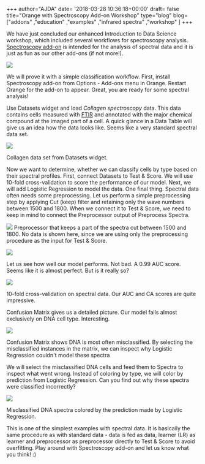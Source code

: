 +++
author="AJDA"
date= '2018-03-28 10:36:18+00:00'
draft= false
title="Orange with Spectroscopy Add-on Workshop"
type="blog"
blog=["addons" ,"education" ,"examples" ,"infrared spectra" ,"workshop" ]
+++

We have just concluded our enhanced Introduction to Data Science workshop, which included several workflows for spectroscopy analysis. [Spectroscopy add-on](https://www.tandfonline.com/doi/full/10.1080/08940886.2017.1338424?src=recsys) is intended for the analysis of spectral data and it is just as fun as our other add-ons (if not more!).

![](/images/2018/03/delavnica-spectroscopy.jpg)

We will prove it with a simple classification workflow. First, install Spectroscopy add-on from Options - Add-ons menu in Orange. Restart Orange for the add-on to appear. Great, you are ready for some spectral analysis!

Use Datasets widget and load _Collagen spectroscopy_ data. This data contains cells measured with [FTIR](https://en.wikipedia.org/wiki/Fourier-transform_infrared_spectroscopy) and annotated with the major chemical compound at the imaged part of a cell. A quick glance in a Data Table will give us an idea how the data looks like. Seems like a very standard spectral data set.

![](/images/2018/03/Screen-Shot-2018-03-28-at-09.54.14.png)

Collagen data set from Datasets widget.



Now we want to determine, whether we can classify cells by type based on their spectral profiles. First, connect Datasets to Test & Score. We will use 10-fold cross-validation to score the performance of our model. Next, we will add Logistic Regression to model the data. One final thing. Spectral data often needs some preprocessing. Let us perform a simple preprocessing step by applying Cut (keep) filter and retaining only the wave numbers between 1500 and 1800. When we connect it to Test & Score, we need to keep in mind to connect the Preprocessor output of Preprocess Spectra.

![](/images/2018/03/Screen-Shot-2018-03-28-at-09.47.28.png)
Preprocessor that keeps a part of the spectra cut between 1500 and 1800. No data is shown here, since we are using only the preprocessing procedure as the input for Test & Score.



![](/images/2018/03/Screen-Shot-2018-03-28-at-09.47.06.png)

Let us see how well our model performs. Not bad. A 0.99 AUC score. Seems like it is almost perfect. But is it really so?

![](/images/2018/03/Screen-Shot-2018-03-28-at-09.47.39.png)

10-fold cross-validation on spectral data. Our AUC and CA scores are quite impressive.



Confusion Matrix gives us a detailed picture. Our model fails almost exclusively on DNA cell type. Interesting.

![](/images/2018/03/Screen-Shot-2018-03-28-at-09.47.44.png)

Confusion Matrix shows DNA is most often misclassified. By selecting the misclassified instances in the matrix, we can inspect why Logistic Regression couldn't model these spectra



We will select the misclassified DNA cells and feed them to Spectra to inspect what went wrong. Instead of coloring by type, we will color by prediction from Logistic Regression. Can you find out why these spectra were classified incorrectly?

![](/images/2018/03/Screen-Shot-2018-03-28-at-09.47.52.png)

Misclassified DNA spectra colored by the prediction made by Logistic Regression.



This is one of the simplest examples with spectral data. It is basically the same procedure as with standard data - data is fed as data, learner (LR) as learner and preprocessor as preprocessor directly to Test & Score to avoid overfitting. Play around with Spectroscopy add-on and let us know what you think! :)
